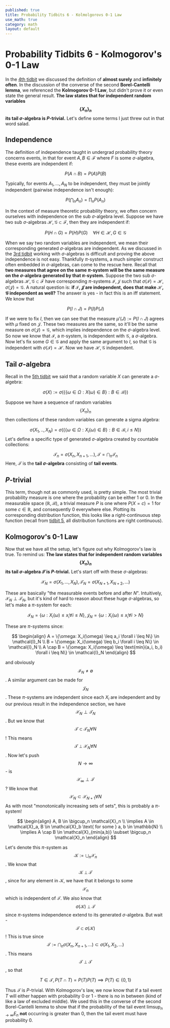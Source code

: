 ```yaml
---
published: true
title: Probability Tidbits 6 - Kolmolgorovs 0-1 Law
use_math: true
category: math
layout: default
---
```


# Probability Tidbits 6 - Kolmogorov's 0-1 Law
In the [4th tidbit](https://oneraynyday.github.io/math/2022/09/09/Surely-and-Often/) we discussed the definition of **almost surely** and **infinitely often**. In the discussion of the converse of the second **Borel-Cantelli lemma**, we referenced the **Kolmogorov 0-1 Law**, but didn't prove it or even state the general result. **The law states that for independent random variables $$\{X_n\}_n$$ its tail $\sigma$-algebra is $P$-trivial.** Let's define some terms I just threw out in that word salad.

## Independence
The definition of independence taught in undergrad probability theory concerns events, in that for event $A, B \in \mathcal{F}$ where $F$ is some $\sigma$-algebra, these events are independent if:

$$
P(A \cap B) = P(A)P(B)
$$

Typically, for events $A_1,...,A_N$ to be independent, they must be jointly independent (pairwise independence isn't enough):

$$
P(\bigcap_nA_n) = \prod_nP(A_n)
$$

In the context of measure theoretic probability theory, we often concern ourselves with independence on the sub $\sigma$-algebra level. Suppose we have two sub $\sigma$-algebras $\mathcal{H}, \mathcal{G} \subset \mathcal{F}$, then they are independent if:

$$
P(H \cap G) = P(H)P(G) \quad \forall H \in \mathcal{H}, G \in \mathcal{G}
$$

When we say two random variables are independent, we mean their corresponding generated $\sigma$-algebras are independent. As we discussed in the [3rd tidbit](https://oneraynyday.github.io/math/2022/08/23/Pi-Systems/) working with $\sigma$-algebras is difficult and proving the above independence is not easy. Thankfully $\pi$-systems, a much simpler construct often embedded in $\sigma$-algebras, can come to the rescue here. Recall that **two measures that agree on the same $\pi$-system will be the same measure on the $\sigma$-algebra generated by that $\pi$-system.** Suppose the two sub $\sigma$-algebras $\mathcal{H}, \mathcal{G} \subset \mathcal{F}$ have corresponding $\pi$-systems $\mathcal{I}, \mathcal{J}$ such that $\sigma(\mathcal{I}) = \mathcal{H}, \sigma(\mathcal{J}) = \mathcal{G}$. A natural question is: **if $\mathcal{I},\mathcal{J}$ are independent, does that make $\mathcal{H}, \mathcal{G}$ independent as well?** The answer is yes - in fact this is an iff statement. We know that

$$
P(I \cap J) = P(I)P(J)
$$

If we were to fix $I$, then we can see that the measure $\mu'(J) := P(I \cap J)$ agrees with $\mu$ fixed on $\mathcal{J}$. These two measures are the same, so it'll be the same measure on $\sigma(\mathcal{J}) = \mathcal{G}$, which implies independence on the $\sigma$-algebra level. So now we know that $\mathcal{I}$, a $\pi$-system, is independent with $\mathcal{G}$, a $\sigma$-algebra. Now let's fix some $G \in \mathcal{G}$ and apply the same argument to $I$, so that $\mathcal{G}$ is independent with $\sigma(\mathcal{I}) = \mathcal{H}$. Now we have $\mathcal{H}, \mathcal{G}$ independent.

## Tail $\sigma$-algebra
Recall in the [5th tidbit](https://oneraynyday.github.io/math/2022/09/10/Random-Variables/) we said that a random variable $X$ can generate a $\sigma$-algebra:

$$
\sigma(X) := \sigma(\{\{\omega \in \Omega: X(\omega) \in B\} : B \in \mathcal{B}\})
$$

Suppose we have a sequence of random variables $$\{X_n\}_n$$ then collections of these random variables can generate a sigma algebra:

$$
\sigma(X_1, .., X_N) = \sigma(\{\{\omega \in \Omega: X_i(\omega) \in B\} : B \in \mathcal{B}, i \leq N\})
$$
Let's define a specific type of generated $\sigma$-algebra created by countable collections:

$$
\mathcal{T}_n = \sigma(X_n,X_{n+1},...), \mathcal{T} = \bigcap_n \mathcal{T}_n
$$
Here, $\mathcal{T}$ is the **tail $\sigma$-algebra** consisting of **tail events**.

## $P$-trivial

This term, though not as commonly used, is pretty simple. The most trivial probability measure is one where the probability can be either 1 or 0. In the measurable space $(\mathbb{R}, \mathcal{B})$, a trivial measure $P$ is one where $P(X = c) = 1$ for some $c \in \mathbb{R}$, and consequently 0 everywhere else. Plotting its corresponding distribution function, this looks like a right-continuous step function (recall from [tidbit 5](https://oneraynyday.github.io/math/2022/09/10/Random-Variables/), all distribution functions are right continuous).

## Kolmogorov's 0-1 Law
Now that we have all the setup, let's figure out why Kolmogorov's law is true. To remind us: **The law states that for independent random variables $$\{X_n\}_n$$ its tail $\sigma$-algebra $\mathcal{T}$ is $P$-trivial.** Let's start off with these $\sigma$-algebras:

$$
\mathcal{X}_N = \sigma(X_1,...,X_N), \mathcal{T}_N = \sigma(X_{N+1}, X_{N+2}, ...)
$$

These are basically "the measurable events before and after $N$". Intuitively, $\mathcal{X}_N \perp \mathcal{T}_N$, but it's kind of hard to reason about these huge $\sigma$-algebras, so let's make a $\pi$-system for each:

$$
\mathcal{I}_N = \{\omega: X_i(\omega) \leq x_i \forall i \leq N\}, \mathcal{J}_N = \{\omega: X_i(\omega) \leq x_i \forall i > N\}
$$

These are $\pi$-systems since:

$$
\begin{align}
A = \{\omega: X_i(\omega) \leq a_i \forall i \leq N\} \in \mathcal{I}_N \\
B = \{\omega: X_i(\omega) \leq b_i \forall i \leq N\} \in \mathcal{I}_N \\
A \cap B = \{\omega: X_i(\omega) \leq \text{min}(a_i, b_i) \forall i \leq N\} \in \mathcal{I}_N
\end{align}
$$

and obviously $$\mathcal{I}_N \neq \emptyset$$. A similar argument can be made for $$\mathcal{J}_N$$. These $\pi$-systems are independent since each $X_i$ are independent and by our previous result in the independence section, we have $$\mathcal{X}_N \perp \mathcal{T}_N$$. But we know that $$\mathcal{T} \subset \mathcal{T}_N \forall N$$! This means $$\mathcal{T} \perp \mathcal{X}_N \forall N$$. Now let's push $$N \to \infty$$ - is $$\mathcal{X}_\infty \perp \mathcal{T}$$? We know that $$
\mathcal{X}_N \subset \mathcal{X}_{N+1} \forall N
$$As with most "monotonically increasing sets of sets", this is probably a $\pi$-system!

$$
\begin{align}
A, B \in \bigcup_n \mathcal{X}_n \\
\implies A \in \mathcal{X}_a, B \in \mathcal{X}_b \text{ for some } a, b \in \mathbb{N} \\
\implies A \cap B \in \mathcal{X}_{min(a,b)} \subset \bigcup_n \mathcal{X}_n
\end{align}
$$

Let's denote this $\pi$-system as $$\mathcal{K} := \bigcup_n \mathcal{X}_n$$. We know that $$\mathcal{K} \perp \mathcal{T}$$, since for any element in $\mathcal{K}$, we have that it belongs to some $$\mathcal{X}_n$$ which is independent of $\mathcal{T}$. We also know that $$\sigma(\mathcal{K}) \perp \mathcal{T}$$ since $\pi$-systems independence extend to its generated $\sigma$-algebra. But wait - $$\mathcal{T} \subset \sigma(\mathcal{K})$$! This is true since $$\mathcal{T} := \bigcap_n \sigma(X_n, X_{n+1}, ...) \subset \sigma(X_1,X_2,...)$$. This means $$\mathcal{T} \perp \mathcal{T}$$, so that

$$
T \in \mathcal{T}, P(T \cap T) = P(T)P(T) \implies P(T) \in \{0, 1\}
$$

Thus $\mathcal{T}$ is $P$-trivial. With Kolmogorov's law, we now know that if a tail event $T$ will either happen with probability 0 or 1 - there is no in between (kind of like a law of excluded middle). We used this in the converse of the second Borel-Cantelli lemma to show that if the probability of the tail event $\text{limsup}_{n \to \infty} E_n$ **not** occurring is greater than 0, then the tail event must have probability 0.

<script src="https://utteranc.es/client.js" repo="OneRaynyDay/oneraynyday.github.io" issue-term="pathname" theme="github-light" crossorigin="anonymous" async> </script>
